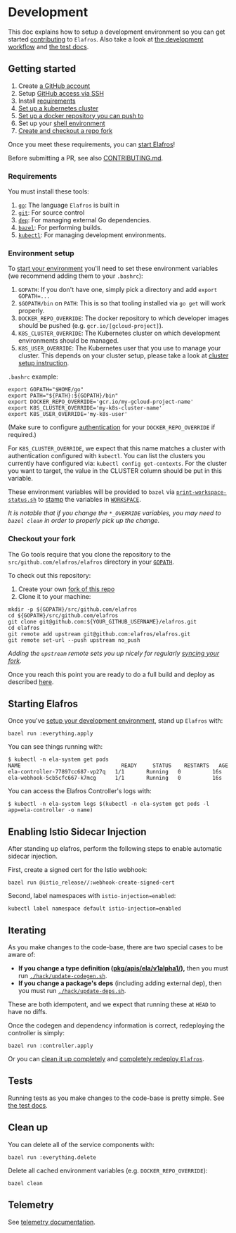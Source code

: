 # Development

This doc explains how to setup a development environment so you can get started
[contributing](./CONTRIBUTING.md) to `Elafros`. Also take a look at [the
development workflow](./CONTRIBUTING.md#workflow) and [the test docs](./test/README.md).

## Getting started

1. Create [a GitHub account](https://github.com/join)
1. Setup [GitHub access via
   SSH](https://help.github.com/articles/connecting-to-github-with-ssh/)
1. Install [requirements](#requirements)
1. [Set up a kubernetes cluster](./docs/creating-a-kubernetes-cluster.md)
1. [Set up a docker repository you can push
   to](./docs/setting-up-a-docker-registry.md)
1. Set up your [shell environment](#environment-setup)
1. [Create and checkout a repo fork](#checkout-your-fork)

Once you meet these requirements, you can [start Elafros](#starting-elafros)!

Before submitting a PR, see also [CONTRIBUTING.md](./CONTRIBUTING.md).

### Requirements

You must install these tools:

1. [`go`](https://golang.org/doc/install): The language `Elafros` is built in
1. [`git`](https://help.github.com/articles/set-up-git/): For source control
1. [`dep`](https://github.com/golang/dep): For managing external Go
   dependencies.
1. [`bazel`](https://docs.bazel.build/versions/master/getting-started.html): For
   performing builds.
1. [`kubectl`](https://kubernetes.io/docs/tasks/tools/install-kubectl/): For
   managing development environments.

### Environment setup

To [start your environment](./README.md#start-elafros) you'll need to set these environment
variables (we recommend adding them to your `.bashrc`):

1. `GOPATH`: If you don't have one, simply pick a directory and add `export GOPATH=...`
1. `$GOPATH/bin` on `PATH`: This is so that tooling installed via `go get` will work properly.
1. `DOCKER_REPO_OVERRIDE`: The docker repository to which developer images should be pushed (e.g. `gcr.io/[gcloud-project]`).
1. `K8S_CLUSTER_OVERRIDE`: The Kubernetes cluster on which development environments should be managed.
1. `K8S_USER_OVERRIDE`: The Kubernetes user that you use to manage your cluster.  This depends on your cluster setup,
    please take a look at [cluster setup instruction](./docs/creating-a-kubernetes-cluster.md).

`.bashrc` example:

```shell
export GOPATH="$HOME/go"
export PATH="${PATH}:${GOPATH}/bin"
export DOCKER_REPO_OVERRIDE='gcr.io/my-gcloud-project-name'
export K8S_CLUSTER_OVERRIDE='my-k8s-cluster-name'
export K8S_USER_OVERRIDE='my-k8s-user'
```

(Make sure to configure [authentication](https://github.com/bazelbuild/rules_docker#authentication) for your
`DOCKER_REPO_OVERRIDE` if required.)

For `K8S_CLUSTER_OVERRIDE`, we expect that this name matches a cluster with authentication configured
with `kubectl`.  You can list the clusters you currently have configured via:
`kubectl config get-contexts`.  For the cluster you want to target, the value in the CLUSTER column
should be put in this variable.

These environment variables will be provided to `bazel` via
[`print-workspace-status.sh`](print-workspace-status.sh) to
[stamp](https://github.com/bazelbuild/rules_docker#stamping) the variables in
[`WORKSPACE`](WORKSPACE).

_It is notable that if you change the `*_OVERRIDE` variables, you may need to
`bazel clean` in order to properly pick up the change._

### Checkout your fork

The Go tools require that you clone the repository to the `src/github.com/elafros/elafros` directory
in your [`GOPATH`](https://github.com/golang/go/wiki/SettingGOPATH).

To check out this repository:

1. Create your own [fork of this
  repo](https://help.github.com/articles/fork-a-repo/)
2. Clone it to your machine:
  ```shell
  mkdir -p ${GOPATH}/src/github.com/elafros
  cd ${GOPATH}/src/github.com/elafros
  git clone git@github.com:${YOUR_GITHUB_USERNAME}/elafros.git
  cd elafros
  git remote add upstream git@github.com:elafros/elafros.git
  git remote set-url --push upstream no_push
  ```

_Adding the `upstream` remote sets you up nicely for regularly [syncing your
fork](https://help.github.com/articles/syncing-a-fork/)._

Once you reach this point you are ready to do a full build and deploy as described [here](./README.md#start-elafros).

## Starting Elafros

Once you've [setup your development environment](#getting-started), stand up `Elafros` with:

```shell
bazel run :everything.apply
```

You can see things running with:
```shell
$ kubectl -n ela-system get pods
NAME                                READY     STATUS    RESTARTS   AGE
ela-controller-77897cc687-vp27q   1/1       Running   0          16s
ela-webhook-5cb5cfc667-k7mcg      1/1       Running   0          16s
```

You can access the Elafros Controller's logs with:

```shell
$ kubectl -n ela-system logs $(kubectl -n ela-system get pods -l app=ela-controller -o name)
```

## Enabling Istio Sidecar Injection
After standing up elafros, perform the following steps to enable automatic
sidecar injection.

First, create a signed cert for the Istio webhook:

```shell
bazel run @istio_release//:webhook-create-signed-cert
```

Second, label namespaces with `istio-injection=enabled`:

```shell
kubectl label namespace default istio-injection=enabled
```

## Iterating

As you make changes to the code-base, there are two special cases to be aware of:
* **If you change a type definition ([pkg/apis/ela/v1alpha1/](./pkg/apis/ela/v1alpha1/.)),** then you must run [`./hack/update-codegen.sh`](./hack/update-codegen.sh).
* **If you change a package's deps** (including adding external dep), then you must run
  [`./hack/update-deps.sh`](./hack/update-deps.sh).

These are both idempotent, and we expect that running these at `HEAD` to have no diffs.

Once the codegen and dependency information is correct, redeploying the controller is simply:
```shell
bazel run :controller.apply
```

Or you can [clean it up completely](./README.md#clean-up) and [completely
redeploy `Elafros`](./README.md#start-elafros).

## Tests

Running tests as you make changes to the code-base is pretty simple. See [the test docs](./test/README.md).

## Clean up

You can delete all of the service components with:
```shell
bazel run :everything.delete
```

Delete all cached environment variables (e.g. `DOCKER_REPO_OVERRIDE`):
```shell
bazel clean
```

## Telemetry

See [telemetry documentation](./docs/telemetry.md).
